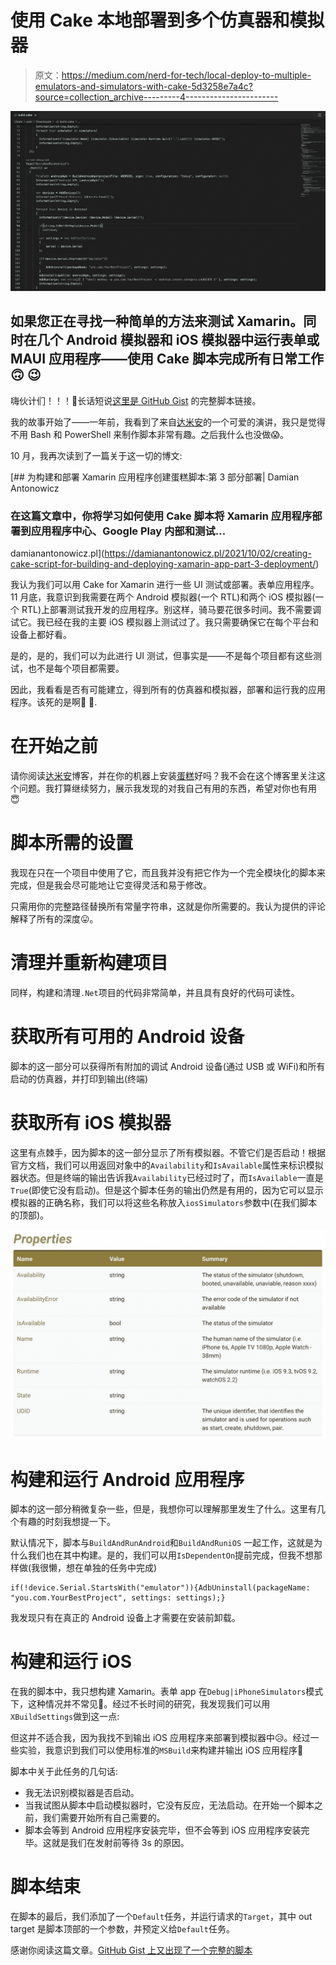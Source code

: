 # 使用 Cake 本地部署到多个仿真器和模拟器

> 原文：<https://medium.com/nerd-for-tech/local-deploy-to-multiple-emulators-and-simulators-with-cake-5d3258e7a4c?source=collection_archive---------4----------------------->

![](img/3ab8e16274a836e51b568d626a6500a6.png)

## 如果您正在寻找一种简单的方法来测试 Xamarin。同时在几个 Android 模拟器和 iOS 模拟器中运行表单或 MAUI 应用程序——使用 Cake 脚本完成所有日常工作🙃 😉

嗨伙计们！！！🤪长话短说[这里是 GitHub Gist](https://gist.github.com/bbenetskyy/6fc8f9536bd39ad0faec5030748b53c0) 的完整脚本链接。

我的故事开始了——一年前，我看到了来自[达米安](https://twitter.com/D_Antonowicz)的一个可爱的演讲，我只是觉得不用 Bash 和 PowerShell 来制作脚本非常有趣。之后我什么也没做😱。

10 月，我再次读到了一篇关于这一切的博文:

[](https://damianantonowicz.pl/2021/10/02/creating-cake-script-for-building-and-deploying-xamarin-app-part-3-deployment/) [## 为构建和部署 Xamarin 应用程序创建蛋糕脚本:第 3 部分部署| Damian Antonowicz

### 在这篇文章中，你将学习如何使用 Cake 脚本将 Xamarin 应用程序部署到应用程序中心、Google Play 内部和测试…

damianantonowicz.pl](https://damianantonowicz.pl/2021/10/02/creating-cake-script-for-building-and-deploying-xamarin-app-part-3-deployment/) 

我认为我们可以用 Cake for Xamarin 进行一些 UI 测试或部署。表单应用程序。11 月底，我意识到我需要在两个 Android 模拟器(一个 RTL)和两个 iOS 模拟器(一个 RTL)上部署测试我开发的应用程序。别这样，骑马要花很多时间。我不需要调试它。我已经在我的主要 iOS 模拟器上测试过了。我只需要确保它在每个平台和设备上都好看。

是的，是的，我们可以为此进行 UI 测试，但事实是——不是每个项目都有这些测试，也不是每个项目都需要。

因此，我看看是否有可能建立，得到所有的仿真器和模拟器，部署和运行我的应用程序。该死的是啊🤩 🥳.

# 在开始之前

请你阅读[达米安](https://twitter.com/D_Antonowicz)博客，并在你的机器上安装[蛋糕](https://cakebuild.net/docs/running-builds/runners/dotnet-tool)好吗？我不会在这个博客里关注这个问题。我打算继续努力，展示我发现的对我自己有用的东西，希望对你也有用😇

# 脚本所需的设置

我现在只在一个项目中使用了它，而且我并没有把它作为一个完全模块化的脚本来完成，但是我会尽可能地让它变得灵活和易于修改。

只需用你的完整路径替换所有常量字符串，这就是你所需要的。我认为提供的评论解释了所有的深度😛。

# 清理并重新构建项目

同样，构建和清理`.Net`项目的代码非常简单，并且具有良好的代码可读性。

# 获取所有可用的 Android 设备

脚本的这一部分可以获得所有附加的调试 Android 设备(通过 USB 或 WiFi)和所有启动的仿真器，并打印到输出(终端)

# 获取所有 iOS 模拟器

这里有点棘手，因为脚本的这一部分显示了所有模拟器。不管它们是否启动！根据官方文档，我们可以用返回对象中的`Availability`和`IsAvailable`属性来标识模拟器状态。但是终端的输出告诉我`Availability`已经过时了，而`IsAvailable`一直是`True`(即使它没有启动)。但是这个脚本任务的输出仍然是有用的，因为它可以显示模拟器的正确名称，我们可以将这些名称放入`iosSimulators`参数中(在我们脚本的顶部)。

![](img/3cb799c2d06e5366373db9bb6e060da7.png)

# 构建和运行 Android 应用程序

脚本的这一部分稍微复杂一些，但是，我想你可以理解那里发生了什么。这里有几个有趣的时刻我想提一下。

默认情况下，脚本与`BuildAndRunAndroid`和`BuildAndRuniOS` 一起工作，这就是为什么我们也在其中构建。是的，我们可以用`IsDependentOn`提前完成，但我不想那样做(我很懒，想在单独的任务中完成)

```
if(!device.Serial.StartsWith("emulator")){AdbUninstall(packageName: "you.com.YourBestProject", settings: settings);}
```

我发现只有在真正的 Android 设备上才需要在安装前卸载。

# 构建和运行 iOS

在我的脚本中，我只想构建 Xamarin。表单 app 在`Debug|iPhoneSimulators`模式下，这种情况并不常见🤨。经过不长时间的研究，我发现我们可以用`XBuildSettings`做到这一点:

但这并不适合我，因为我找不到输出 iOS 应用程序来部署到模拟器中😥。经过一些实验，我意识到我们可以使用标准的`MSBuild`来构建并输出 iOS 应用程序🤗

脚本中关于此任务的几句话:

*   我无法识别模拟器是否启动。
*   当我试图从脚本中启动模拟器时，它没有反应，无法启动。在开始一个脚本之前，我们需要开始所有自己需要的。
*   脚本会等到 Android 应用程序安装完毕，但不会等到 iOS 应用程序安装完毕。这就是我们在发射前等待 3s 的原因。

# 脚本结束

在脚本的最后，我们添加了一个`Default`任务，并运行请求的`Target`，其中 out target 是脚本顶部的一个参数，并预定义给`Default`任务。

感谢你阅读这篇文章。[GitHub Gist 上又出现了一个完整的脚本](https://gist.github.com/bbenetskyy/6fc8f9536bd39ad0faec5030748b53c0)